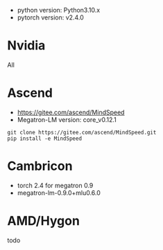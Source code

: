 - python version: Python3.10.x
- pytorch version: v2.4.0

# Nvidia
All

# Ascend
- https://gitee.com/ascend/MindSpeed
- Megatron-LM version: core_v0.12.1

```
git clone https://gitee.com/ascend/MindSpeed.git
pip install -e MindSpeed
```

# Cambricon
- torch 2.4 for megatron 0.9
- megatron-lm-0.9.0+mlu0.6.0

# AMD/Hygon
todo
